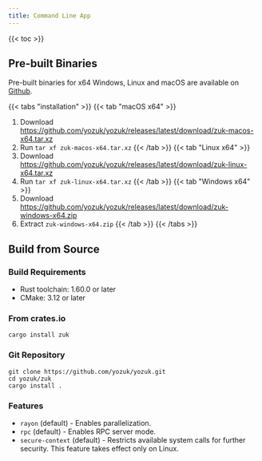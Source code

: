 ```yaml
---
title: Command Line App
---
```


{{< toc >}}

## Pre-built Binaries

Pre-built binaries for x64 Windows, Linux and macOS are available on [Github](https://github.com/yozuk/yozuk/releases).

{{< tabs "installation" >}}
{{< tab "macOS x64" >}} 
1. Download https://github.com/yozuk/yozuk/releases/latest/download/zuk-macos-x64.tar.xz
2. Run `tar xf zuk-macos-x64.tar.xz`
{{< /tab >}}
{{< tab "Linux x64" >}}
1. Download https://github.com/yozuk/yozuk/releases/latest/download/zuk-linux-x64.tar.xz
2. Run `tar xf zuk-linux-x64.tar.xz`
{{< /tab >}}
{{< tab "Windows x64" >}}
1. Download https://github.com/yozuk/yozuk/releases/latest/download/zuk-windows-x64.zip
2. Extract `zuk-windows-x64.zip`
{{< /tab >}}
{{< /tabs >}}

## Build from Source

### Build Requirements

- Rust toolchain: 1.60.0 or later
- CMake: 3.12 or later

### From crates.io

```Shell
cargo install zuk
```

### Git Repository

```Shell
git clone https://github.com/yozuk/yozuk.git
cd yozuk/zuk
cargo install .
```

### Features

- `rayon` (default) - Enables parallelization.
- `rpc` (default) - Enables RPC server mode.
- `secure-context` (default) - Restricts available system calls for further security.
This feature takes effect only on Linux.